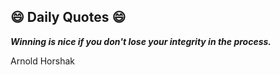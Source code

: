 ## 😄 Daily Quotes 😄

_**Winning is nice if you don't lose your integrity in the process.**_

Arnold Horshak

